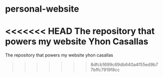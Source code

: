 # personal-website

<<<<<<< HEAD
The repository that powers my website Yhon Casallas
=======
The repository that powers my website yhon casallas
>>>>>>> 8dfcb1699c69db640a4f55ed9b77bffc7919f8cc

